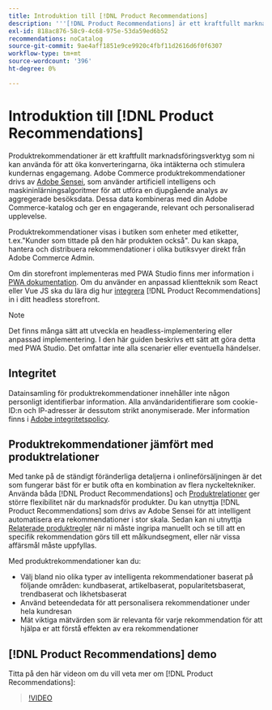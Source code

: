 ```yaml
---
title: Introduktion till [!DNL Product Recommendations]
description: '''[!DNL Product Recommendations] är ett kraftfullt marknadsföringsverktyg som ni kan använda för att öka konverteringarna, öka intäkterna och stimulera kundernas engagemang."'
exl-id: 818ac876-58c9-4c68-975e-53da59ed6b52
recommendations: noCatalog
source-git-commit: 9ae4aff1851e9ce9920c4fbf11d2616d6f0f6307
workflow-type: tm+mt
source-wordcount: '396'
ht-degree: 0%

---
```


# Introduktion till [!DNL Product Recommendations]

Produktrekommendationer är ett kraftfullt marknadsföringsverktyg som ni kan använda för att öka konverteringarna, öka intäkterna och stimulera kundernas engagemang. Adobe Commerce produktrekommendationer drivs av [Adobe Sensei](https://www.adobe.com/sensei.html), som använder artificiell intelligens och maskininlärningsalgoritmer för att utföra en djupgående analys av aggregerade besöksdata. Dessa data kombineras med din Adobe Commerce-katalog och ger en engagerande, relevant och personaliserad upplevelse.

Produktrekommendationer visas i butiken som enheter med etiketter, t.ex.&quot;Kunder som tittade på den här produkten också&quot;. Du kan skapa, hantera och distribuera rekommendationer i olika butiksvyer direkt från Adobe Commerce Admin.

Om din storefront implementeras med PWA Studio finns mer information i [PWA dokumentation](https://developer.adobe.com/commerce/pwa-studio/integrations/product-recommendations/). Om du använder en anpassad klientteknik som React eller Vue JS ska du lära dig hur [integrera](headless.md) [!DNL Product Recommendations] in i ditt headless storefront.

>[!NOTE]
>
>Det finns många sätt att utveckla en headless-implementering eller anpassad implementering. I den här guiden beskrivs ett sätt att göra detta med PWA Studio. Det omfattar inte alla scenarier eller eventuella händelser.

## Integritet

Datainsamling för produktrekommendationer innehåller inte någon personligt identifierbar information. Alla användaridentifierare som cookie-ID:n och IP-adresser är dessutom strikt anonymiserade. Mer information finns i [Adobe integritetspolicy](https://www.adobe.com/privacy/policy.html).

## Produktrekommendationer jämfört med produktrelationer

Med tanke på de ständigt föränderliga detaljerna i onlineförsäljningen är det som fungerar bäst för er butik ofta en kombination av flera nyckeltekniker. Använda båda [!DNL Product Recommendations] och [Produktrelationer](https://experienceleague.adobe.com/docs/commerce-admin/marketing/promotions/product-relationships/product-relationships.html) ger större flexibilitet när du marknadsför produkter. Du kan utnyttja [!DNL Product Recommendations] som drivs av Adobe Sensei för att intelligent automatisera era rekommendationer i stor skala. Sedan kan ni utnyttja [Relaterade produktregler](https://experienceleague.adobe.com/docs/commerce-admin/marketing/promotions/product-relationships/product-related-rules.html) när ni måste ingripa manuellt och se till att en specifik rekommendation görs till ett målkundsegment, eller när vissa affärsmål måste uppfyllas.

Med produktrekommendationer kan du:

- Välj bland nio olika typer av intelligenta rekommendationer baserat på följande områden: kundbaserat, artikelbaserat, popularitetsbaserat, trendbaserat och likhetsbaserat
- Använd beteendedata för att personalisera rekommendationer under hela kundresan
- Mät viktiga mätvärden som är relevanta för varje rekommendation för att hjälpa er att förstå effekten av era rekommendationer

## [!DNL Product Recommendations] demo

Titta på den här videon om du vill veta mer om [!DNL Product Recommendations]:

>[!VIDEO](https://video.tv.adobe.com/v/343991?quality=12)
